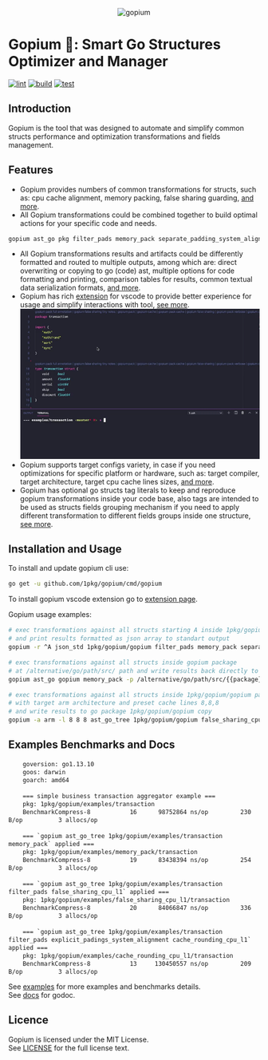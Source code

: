 <p align="center">
    <img src="https://raw.githubusercontent.com/1pkg/gopim/master/gopher.png" alt="gopium"/>
</p>

# Gopium 🌺: Smart Go Structures Optimizer and Manager

[![lint](https://github.com/1pkg/gopium/workflows/lint/badge.svg)](https://github.com/1pkg/gopium/actions?query=workflow%3Alint+branch%3Amaster+)
[![build](https://github.com/1pkg/gopium/workflows/build/badge.svg)](https://github.com/1pkg/gopium/actions?query=workflow%3Abuild+branch%3Amaster+)
[![test](https://github.com/1pkg/gopium/workflows/test/badge.svg)](https://github.com/1pkg/gopium/actions?query=workflow%3Atest+branch%3Amaster+)

## Introduction

Gopium is the tool that was designed to automate and simplify common structs performance and optimization transformations and fields management.

## Features

- Gopium provides numbers of common transformations for structs, such as: cpu cache alignment, memory packing, false sharing guarding, [and more]().
- All Gopium transformations could be combined together to build optimal actions for your specific code and needs.

```bash
gopium ast_go pkg filter_pads memory_pack separate_padding_system_alignment_top
```

- All Gopium transformations results and artifacts could be differently formatted and routed to multiple outputs, among which are: direct overwriting or copying to go (code) ast, multiple options for code formatting and printing, comparison tables for results, common textual data serialization formats, [and more]().
- Gopium has rich [extension]() for vscode to provide better experience for usage and simplify interactions with tool, [see more]().
  ![](vscode.gif)
- Gopium supports target configs variety, in case if you need optimizations for specific platform or hardware, such as: target compiler, target architecture, target cpu cache lines sizes, [and more]().
- Gopium has optional go structs tag literals to keep and reproduce gopium transformations inside your code base, also tags are intended to be used as structs fields grouping mechanism if you need to apply different transformation to different fields groups inside one structure, [see more]().

## Installation and Usage

To install and update gopium cli use:

```bash
go get -u github.com/1pkg/gopium/cmd/gopium
```

To install gopium vscode extension go to [extension page]().

Gopium usage examples:

```bash
# exec transformations against all structs starting A inside 1pkg/gopium/gopium package
# and print results formatted as json array to standart output
gopium -r ^A json_std 1pkg/gopium/gopium filter_pads memory_pack separate_padding_cpu_l1_top separate_padding_cpu_l1_bottom
```

```bash
# exec transformations against all structs inside gopium package
# at /alternative/go/path/src/ path and write results back directly to go files
gopium ast_go gopium memory_pack -p /alternative/go/path/src/{{package}}
```

```bash
# exec transformations against all structs inside 1pkg/gopium/gopium package
# with target arm architecture and preset cache lines 8,8,8
# and write results to go package 1pkg/gopium/gopium copy
gopium -a arm -l 8 8 8 ast_go_tree 1pkg/gopium/gopium false_sharing_cpu_l1
```

## Examples Benchmarks and Docs

```
    goversion: go1.13.10
    goos: darwin
    goarch: amd64

    === simple business transaction aggregator example ===
    pkg: 1pkg/gopium/examples/transaction
    BenchmarkCompress-8   	      16	  98752864 ns/op	     230 B/op	       3 allocs/op

    === `gopium ast_go_tree 1pkg/gopium/examples/transaction memory_pack` applied ===
    pkg: 1pkg/gopium/examples/memory_pack/transaction
    BenchmarkCompress-8   	      19	  83438394 ns/op	     254 B/op	       3 allocs/op

    === `gopium ast_go_tree 1pkg/gopium/examples/transaction filter_pads false_sharing_cpu_l1` applied ===
    pkg: 1pkg/gopium/examples/false_sharing_cpu_l1/transaction
    BenchmarkCompress-8   	      20	  84066847 ns/op	     336 B/op	       3 allocs/op

    === `gopium ast_go_tree 1pkg/gopium/examples/transaction filter_pads explicit_padings_system_alignment cache_rounding_cpu_l1` applied ===
    pkg: 1pkg/gopium/examples/cache_rounding_cpu_l1/transaction
    BenchmarkCompress-8   	      13	 130450557 ns/op	     209 B/op	       3 allocs/op
```

See [examples](examples) for more examples and benchmarks details.  
See [docs](https://pkg.go.dev/github.com/1pkg/gopium?tab=doc) for godoc.

## Licence

Gopium is licensed under the MIT License.  
See [LICENSE](LICENSE) for the full license text.
